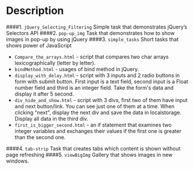 Description
===========

####1.	`jQuery_Selecting_Filtering`
Simple task that demonstrates jQuery’s Selectors API
####2.	`pop-up_img`
Task that demonstrates how to show images in pop-up by using jQuery
####3.	`simple_tasks`
Short tasks that shows power of JavaScript 

* `Compare_the_arrays.html` - script that compares two char arrays lexicographically (letter by letter).
* `bindMethod.html` - usages of bind method in jQuery.
* `display_with_delay.html` - script with 3 inputs and 2 radio buttons in form with submit button. First input is a text field, second input is a Float number field and third is an integer field. Take the form's data and display it after 5 second.
* `div_hide_and_show.html` - script with 3 divs, first two of them have input and next button/link. You can see just one of them at a time. When clicking "next", display the next div and save the data in localstorage.  Display all data in the third div.
* `first_is_bigger_second.html` - an if statement that examines two integer variables and exchanges their values if the first one is greater than the second one.

####4.	`tab-strip`
Task that creates tabs which content is shown without page refreshing
####5.	`viewBigImg`
Gallery that shows images in new windows.

